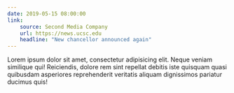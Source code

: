 ```yaml
---
date: 2019-05-15 08:00:00
link:
    source: Second Media Company
    url: https://news.ucsc.edu
    headline: "New chancellor announced again"
---
```


Lorem ipsum dolor sit amet, consectetur adipisicing elit. Neque veniam similique qui! Reiciendis, dolore rem sint repellat debitis iste quisquam quasi quibusdam asperiores reprehenderit veritatis aliquam dignissimos pariatur ducimus quis!